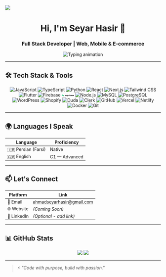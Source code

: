 <a href="https://visitcount.itsvg.in">
  <img src="https://visitcount.itsvg.in/api?id=seyarhasir&label=Profile%20Views&color=1&icon=5&pretty=false" />
</a>

<h1 align="center">Hi, I'm Seyar Hasir 👋</h1>
<h3 align="center">Full Stack Developer | Web, Mobile & E‑commerce</h3>

<p align="center">
  <img src="https://readme-typing-svg.demolab.com?font=Fira+Code&size=18&pause=1000&color=00BFFF&center=true&vCenter=true&width=500&lines=React+%7C+Next.js+%7C+Supabase+%7C+Flutter+%7C+Firebase;WordPress+%7C+Shopify+%7C+Duda+%7C+Clerk;Building+E‑commerce+%26+Scalable+Apps;Always+Learning+and+Collaborating!" alt="Typing animation" />
</p>

---

## 🛠️ Tech Stack & Tools

<p align="center">
  <!-- Languages -->
  <img src="https://cdn.jsdelivr.net/gh/devicons/devicon/icons/javascript/javascript-original.svg" width="40" alt="JavaScript" />
  <img src="https://cdn.jsdelivr.net/gh/devicons/devicon/icons/typescript/typescript-original.svg" width="40" alt="TypeScript" />
  <img src="https://cdn.jsdelivr.net/gh/devicons/devicon/icons/python/python-original.svg" width="40" alt="Python" />

  <!-- Frontend -->
  <img src="https://cdn.jsdelivr.net/gh/devicons/devicon/icons/react/react-original.svg" width="40" alt="React" />
  <img src="https://cdn.jsdelivr.net/gh/devicons/devicon/icons/nextjs/nextjs-original.svg" width="40" alt="Next.js" />
  <img src="https://cdn.jsdelivr.net/npm/simple-icons/icons/tailwindcss.svg" width="40" alt="Tailwind CSS" />

  <!-- Mobile -->
  <img src="https://cdn.jsdelivr.net/npm/simple-icons/icons/flutter.svg" width="40" alt="Flutter" />

  <!-- Backend / Database -->
  <img src="https://cdn.jsdelivr.net/gh/devicons/devicon/icons/firebase/firebase-plain.svg" width="40" alt="Firebase" />
  <img src="https://raw.githubusercontent.com/supabase/supabase/master/web/static/supabase-light.svg" width="40" alt="Supabase" />
  <img src="https://cdn.jsdelivr.net/gh/devicons/devicon/icons/nodejs/nodejs-original.svg" width="40" alt="Node.js" />
  <img src="https://cdn.jsdelivr.net/gh/devicons/devicon/icons/mysql/mysql-original.svg" width="40" alt="MySQL" />
  <img src="https://cdn.jsdelivr.net/gh/devicons/devicon/icons/postgresql/postgresql-original.svg" width="40" alt="PostgreSQL" />

  <!-- CMS / Platforms -->
  <img src="https://cdn.jsdelivr.net/gh/devicons/devicon/icons/wordpress/wordpress-plain.svg" width="40" alt="WordPress" />
  <img src="https://cdn.jsdelivr.net/gh/devicons/devicon/icons/shopify/shopify-original.svg" width="40" alt="Shopify" />
  <img src="https://cdn.jsdelivr.net/gh/devicons/devicon/icons/duda/duda-original.svg" width="40" alt="Duda" />

  <!-- Auth & APIs -->
  <img src="https://cdn.jsdelivr.net/npm/simple-icons/icons/clerk.svg" width="40" alt="Clerk" />

  <!-- Tools -->
  <img src="https://cdn.jsdelivr.net/gh/devicons/devicon/icons/github/github-original.svg" width="40" alt="GitHub" />
  <img src="https://cdn.jsdelivr.net/gh/devicons/devicon/icons/vercel/vercel-original.svg" width="40" alt="Vercel" />
  <img src="https://cdn.jsdelivr.net/gh/devicons/devicon/icons/netlify/netlify-original.svg" width="40" alt="Netlify" />
  <img src="https://cdn.jsdelivr.net/gh/devicons/devicon/icons/docker/docker-original.svg" width="40" alt="Docker" />
  <img src="https://cdn.jsdelivr.net/npm/simple-icons/icons/git.svg" width="40" alt="Git" />
</p>

---

## 🌍 Languages I Speak

| Language | Proficiency |
|----------|-------------|
| 🇮🇷 Persian (Farsi) | Native |
| 🇬🇧 English | C1 — Advanced |

---

## 📫 Let's Connect

| Platform     | Link |
|--------------|------|
| 📧 Email     | ahmadseyarhasir@gmail.com |
| 🌐 Website   | _(Coming Soon)_ |
| 💼 LinkedIn  | _(Optional - add link)_ |

---

## 📊 GitHub Stats

<p align="center">
  <img src="https://github-readme-stats.vercel.app/api?username=seyarhasir&show_icons=true&theme=radical" width="45%" />
  <img src="https://github-readme-stats.vercel.app/api/top-langs/?username=seyarhasir&layout=compact&theme=radical" width="45%" />
</p>

---

> ⚡ *"Code with purpose, build with passion."*

